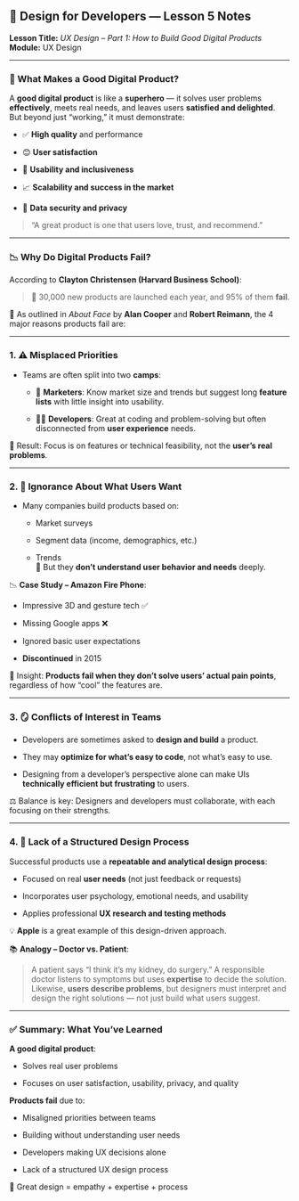 ## 🧠 Design for Developers — Lesson 5 Notes

**Lesson Title:** _UX Design – Part 1: How to Build Good Digital Products_  
**Module:** UX Design

---

### 🚀 What Makes a Good Digital Product?

A **good digital product** is like a **superhero** — it solves user problems **effectively**, meets real needs, and leaves users **satisfied and delighted**.  
But beyond just “working,” it must demonstrate:

- ✅ **High quality** and performance
    
- 😊 **User satisfaction**
    
- 🧩 **Usability and inclusiveness**
    
- 📈 **Scalability and success in the market**
    
- 🔐 **Data security and privacy**
    

> “A great product is one that users love, trust, and recommend.”

---

### 📉 Why Do Digital Products Fail?

According to **Clayton Christensen (Harvard Business School)**:

> 🚨 30,000 new products are launched each year, and 95% of them **fail**.

📕 As outlined in _About Face_ by **Alan Cooper** and **Robert Reimann**, the 4 major reasons products fail are:

---

### 1. ⚠️ Misplaced Priorities

- Teams are often split into two **camps**:
    
    - 🎯 **Marketers**: Know market size and trends but suggest long **feature lists** with little insight into usability.
        
    - 👨‍💻 **Developers**: Great at coding and problem-solving but often disconnected from **user experience** needs.
        

🧠 Result: Focus is on features or technical feasibility, not the **user’s real problems**.

---

### 2. 🙈 Ignorance About What Users Want

- Many companies build products based on:
    
    - Market surveys
        
    - Segment data (income, demographics, etc.)
        
    - Trends  
        🧨 But they **don’t understand user behavior and needs** deeply.
        

📉 **Case Study – Amazon Fire Phone**:

- Impressive 3D and gesture tech ✅
    
- Missing Google apps ❌
    
- Ignored basic user expectations
    
- **Discontinued** in 2015
    

📌 Insight: **Products fail when they don’t solve users’ actual pain points**, regardless of how “cool” the features are.

---

### 3. 🪞 Conflicts of Interest in Teams

- Developers are sometimes asked to **design and build** a product.
    
- They may **optimize for what’s easy to code**, not what’s easy to use.
    
- Designing from a developer’s perspective alone can make UIs **technically efficient but frustrating** to users.
    

⚖️ Balance is key: Designers and developers must collaborate, with each focusing on their strengths.

---

### 4. 🧩 Lack of a Structured Design Process

Successful products use a **repeatable and analytical design process**:

- Focused on real **user needs** (not just feedback or requests)
    
- Incorporates user psychology, emotional needs, and usability
    
- Applies professional **UX research and testing methods**
    

💡 **Apple** is a great example of this design-driven approach.

📚 **Analogy – Doctor vs. Patient**:

> A patient says “I think it’s my kidney, do surgery.” A responsible doctor listens to symptoms but uses **expertise** to decide the solution.  
> Likewise, **users describe problems**, but designers must interpret and design the right solutions — not just build what users suggest.

---

### ✅ Summary: What You’ve Learned

**A good digital product**:

- Solves real user problems
    
- Focuses on user satisfaction, usability, privacy, and quality
    

**Products fail** due to:

- Misaligned priorities between teams
    
- Building without understanding user needs
    
- Developers making UX decisions alone
    
- Lack of a structured UX design process
    

🔑 Great design = empathy + expertise + process